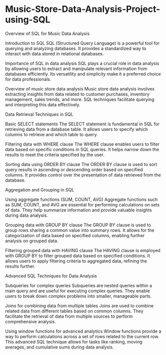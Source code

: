 # Music-Store-Data-Analysis-Project-using-SQL

Overview of SQL for Music Data Analysis

Introduction to SQL
SQL (Structured Query Language) is a powerful tool for querying and analyzing databases. It provides a standardized way to interact with data stored in relational databases.

Importance of SQL in data analysis
SQL plays a crucial role in data analysis by allowing users to extract and manipulate relevant information from databases efficiently. Its versatility and simplicity make it a preferred choice for data professionals.

Overview of music store data analysis
Music store data analysis involves extracting insights from data related to customer purchases, inventory management, sales trends, and more. SQL techniques facilitate querying and interpreting this data effectively.

Data Retrieval Techniques in SQL

Basic SELECT statements
The SELECT statement is fundamental in SQL for retrieving data from a database table. It allows users to specify which columns to retrieve and which table to query.

Filtering data with WHERE clause
The WHERE clause enables users to filter data based on specific conditions in SQL queries. It helps narrow down the results to meet the criteria specified by the user.

Sorting data using ORDER BY clause
The ORDER BY clause is used to sort query results in ascending or descending order based on specified columns. It provides control over the presentation of data retrieved from the database.

Aggregation and Grouping in SQL

Using aggregate functions (SUM, COUNT, AVG)
Aggregate functions such as SUM, COUNT, and AVG are essential for performing calculations on sets of data. They help summarize information and provide valuable insights during data analysis.

Grouping data with GROUP BY clause
The GROUP BY clause is used to group rows sharing a common value into summary rows. It allows for the categorization of data based on specified columns, enabling further analysis on grouped data.

Filtering grouped data with HAVING clause
The HAVING clause is employed with GROUP BY to filter grouped data based on specified conditions. It allows users to apply filtering criteria to aggregated data, refining the results further.

Advanced SQL Techniques for Data Analysis

Subqueries for complex queries
Subqueries are nested queries within a main query and are useful for executing complex queries. They enable users to break down complex problems into smaller, manageable parts.

Joins for combining data from multiple tables
Joins are used to combine related data from different tables based on common columns. They facilitate the retrieval of data from multiple sources to perform comprehensive analysis.

Using window functions for advanced analytics
Window functions provide a way to perform calculations across a set of rows related to the current row. This advanced SQL technique allows for tasks like ranking, moving averages, and cumulative sums during data analysis.
